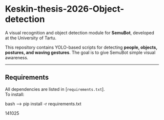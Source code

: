 #  Keskin-thesis-2026-Object-detection

A visual recognition and object detection module for **SemuBot**, developed at the University of Tartu.

This repository contains YOLO-based scripts for detecting **people, objects, postures, and waving gestures**.
The goal is to give SemuBot simple visual awareness.

---

##  Requirements

All dependencies are listed in [`requirements.txt`].  
To install:

bash --> pip install -r requirements.txt

141025
